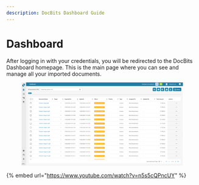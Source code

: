 ```yaml
---
description: DocBits Dashboard Guide
---
```


# Dashboard

After logging in with your credentials, you will be redirected to the DocBits Dashboard homepage. This is the main page where you can see and manage all your imported documents.

<figure><img src="../../../.gitbook/assets/dashboard.png" alt=""><figcaption></figcaption></figure>

{% embed url="https://www.youtube.com/watch?v=n5s5cQPncUY" %}
